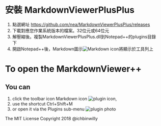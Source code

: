 # 安裝 MarkdownViewerPlusPlus
1. 點選網址 https://github.com/nea/MarkdownViewerPlusPlus/releases
2. 下載對應您作業系統版本的檔案。32位元或64位元
3. 解壓縮後。複製MarkdownViewerPlusPlus.dll到Notepad++的plugins目錄下
4. 開啟Notepad++後，Markdown圖示![Markdown icon](https://raw.githubusercontent.com/nea/MarkdownViewerPlusPlus/master/MarkdownViewerPlusPlus/Resources/markdown-16x16-solid.png)將顯示於工具列上


# To open the MarkdownViewer++ 

## You can
1. click the toolbar icon Markdown icon ![plugin icon](
https://raw.githubusercontent.com/nea/MarkdownViewerPlusPlus/master/MarkdownViewerPlusPlus/Resources/markdown-16x16-solid.png),
2. use the shortcut Ctrl+Shift+M
3. or open it via the Plugins sub-menu
![plugin photo](
https://raw.githubusercontent.com/nea/MarkdownViewerPlusPlus/master/MarkdownViewerPlusPlus/Resources/MarkdownViewerPlusPlus.png)

The MIT License Copyright 2018 @ichbinwilly
